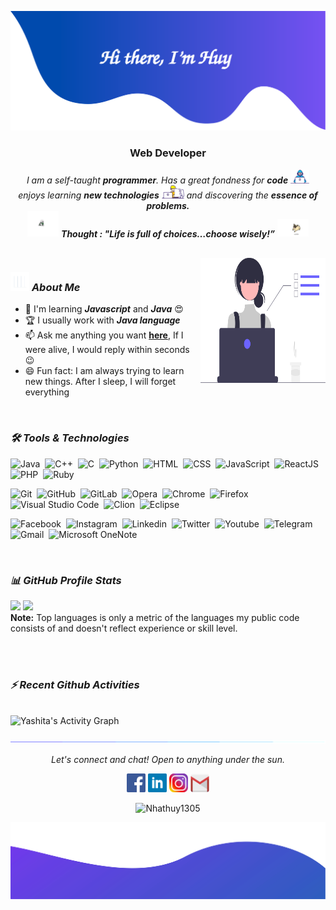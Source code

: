 ![alt text](./images/header.svg)

<h3 align="center">Web Developer</h3>

<p align="center">
  <em>
    I am a self-taught <b>programmer</b>. Has a great fondness for <b>code</b> <img src="./images/Developer.gif" width="30px">
    <br>enjoys learning <b>new technologies</b> <img src="./images/Designer.gif" width="36px"> and discovering the <b>essence of problems.</b>
  </em> 
  <br>
  <img src="./images/dog_2.gif" width="50" /> <b><i align="center">Thought : "Life is full of choices…choose wisely!”</i></b> <img src="./images/dog_1.gif" width="50" />
</p>

<br>

<img align="right" width=200px height=200px alt="side_sticker" src="./images/profile_dev.svg" />

### <img src="./images/stats.gif" width="30px"> ***About Me***

* 🌱 I'm learning ***Javascript*** and ***Java*** 😍
* 🏆 I usually work with ***Java language***
* 📫 Ask me anything you want [**here**](https://github.com/Nhathuy1305/Nhathuy1305/issues), If I were alive, I would reply within seconds 😉
* 😄 Fun fact: I am always trying to learn new things. After I sleep, I will forget everything

<br>

### ***🛠 Tools & Technologies***

![Java](https://img.shields.io/badge/-Java-05122A?style=flat&logo=java)&nbsp;
![C++](https://img.shields.io/badge/-C++-05122A?style=flat&logo=cplusplus)&nbsp;
![C](https://img.shields.io/badge/-C-05122A?style=flat&logo=c)&nbsp;
![Python](https://img.shields.io/badge/-Python-05122A?style=flat&logo=python)&nbsp;
![HTML](https://img.shields.io/badge/-HTML-05122A?style=flat&logo=HTML5)&nbsp;
![CSS](https://img.shields.io/badge/-CSS-05122A?style=flat&logo=CSS3&logoColor=1572B6)&nbsp;
![JavaScript](https://img.shields.io/badge/-JavaScript-05122A?style=flat&logo=javascript)&nbsp;
![ReactJS](https://img.shields.io/badge/-ReactJS-05122A?style=flat&logo=react)&nbsp;
![PHP](https://img.shields.io/badge/-PHP-05122A?style=flat&logo=php)&nbsp;
![Ruby](https://img.shields.io/badge/-Ruby-05122A?style=flat&logo=ruby)&nbsp;

![Git](https://img.shields.io/badge/-Git-05122A?style=flat&logo=git)&nbsp;
![GitHub](https://img.shields.io/badge/-GitHub-05122A?style=flat&logo=github)&nbsp;
![GitLab](https://img.shields.io/badge/-GitLab-05122A?style=flat&logo=gitlab)&nbsp;
![Opera](https://img.shields.io/badge/-Opera-05122A?style=flat&logo=opera)&nbsp;
![Chrome](https://img.shields.io/badge/-Chrome-05122A?style=flat&logo=googlechrome)&nbsp;
![Firefox](https://img.shields.io/badge/-Firefox-05122A?style=flat&logo=firefox)&nbsp;
![Visual Studio Code](https://img.shields.io/badge/-Visual%20Studio%20Code-05122A?style=flat&logo=visual-studio-code&logoColor=007ACC)&nbsp;
![Clion](https://img.shields.io/badge/-Clion-05122A?style=flat&logo=clion)&nbsp;
![Eclipse](https://img.shields.io/badge/-Eclipse-05122A?style=flat&logo=eclipse)&nbsp;

![Facebook](https://img.shields.io/badge/-Facebook-05122A?style=flat&logo=facebook)&nbsp;
![Instagram](https://img.shields.io/badge/-Instagram-05122A?style=flat&logo=instagram)&nbsp;
![Linkedin](https://img.shields.io/badge/-Linkedin-05122A?style=flat&logo=linkedin)&nbsp;
![Twitter](https://img.shields.io/badge/-Twitter-05122A?style=flat&logo=twitter)&nbsp;
![Youtube](https://img.shields.io/badge/-Youtube-05122A?style=flat&logo=youtube)&nbsp;
![Telegram](https://img.shields.io/badge/-Telegram-05122A?style=flat&logo=telegram)&nbsp;
![Gmail](https://img.shields.io/badge/-Gmail-05122A?style=flat&logo=gmail)&nbsp;
![Microsoft OneNote](https://img.shields.io/badge/-Microsoft%20OneNote-05122A?style=flat&logo=microsoftonenote)&nbsp;

<br>

### ***📊 GitHub Profile Stats***

<p align="left">
  <img height="190em" src="https://github-readme-stats-eight-theta.vercel.app/api?username=Nhathuy1305&show_icons=true&count_private=true&theme=react&hide_border=true&bg_color=1F222E&title_color=F85D7F&icon_color=F8D866"/>
  <img height="190em" src="https://github-readme-stats-eight-theta.vercel.app/api/top-langs/?username=Nhathuy1305&layout=compact&langs_count=8&theme=react&hide_border=true&bg_color=1F222E&title_color=F85D7F&icon_color=F8D866"/>
<br>
<b>Note:</b> Top languages is only a metric of the languages my public code consists of and doesn't reflect experience or skill level.
</p>

<br><br>
### ***⚡ Recent Github Activities***
<br>
  <img alt="Yashita's Activity Graph" src="https://activity-graph.herokuapp.com/graph?username=Nhathuy1305&custom_title=Nhathuy1305's%20Contribution%20Graph&bg_color=1F222E&color=F8D866&line=F85D7F&point=FFFFFF&hide_border=true" />
<br/>


![divider](./images/divider.gif)

<p align="center">
  <i>Let's connect and chat! Open to anything under the sun.</i>

  <p align="center">
    	<code><a href="https://www.facebook.com/nhhuy.135/"><img width="30px" src="./images/facebook.png" title="Facebook"/></a></code>
	<code><a href="https://www.linkedin.com/in/huy-đặng-248511200/"><img width="30px" src="./images/linkedin.png" title="Linkedin"/></a></code>
	<code><a href="https://www.instagram.com/nhhuy_/"><img width="30px" src="./images/instagram.png" title="Instagram"/></a></code>
	<code><a href="mailto:dnhuy.ityu@gmail.com"><img width="30px" src="./images/gmail.png" title="Gmail"/></a></code>
  </p>

  <p align="center">
      <img src="https://komarev.com/ghpvc/?username=Nhathuy1305&label=Profile+Views" alt="Nhathuy1305" />
  </p>
</p>

![alt text](./images/footer.svg)

